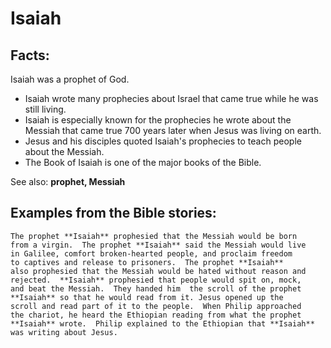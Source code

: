 Isaiah
======

Facts:
------

Isaiah was a prophet of God.

-   Isaiah wrote many prophecies about Israel that came true while he
    was still living.
-   Isaiah is especially known for the prophecies he wrote about the
    Messiah that came true 700 years later when Jesus was living on earth.
-   Jesus and his disciples quoted Isaiah's prophecies to teach people
    about the Messiah.
-   The Book of Isaiah is one of the major books of the Bible.

See also: **prophet, Messiah**

Examples from the Bible stories:
--------------------------------

    The prophet **Isaiah** prophesied that the Messiah would be born
    from a virgin.  The prophet **Isaiah** said the Messiah would live
    in Galilee, comfort broken-hearted people, and proclaim freedom
    to captives and release to prisoners.  The prophet **Isaiah**
    also prophesied that the Messiah would be hated without reason and
    rejected.  **Isaiah** prophesied that people would spit on, mock,
    and beat the Messiah.  They handed him  the scroll of the prophet
    **Isaiah** so that he would read from it. Jesus opened up the
    scroll and read part of it to the people.  When Philip approached
    the chariot, he heard the Ethiopian reading from what the prophet
    **Isaiah** wrote.  Philip explained to the Ethiopian that **Isaiah**
    was writing about Jesus.

